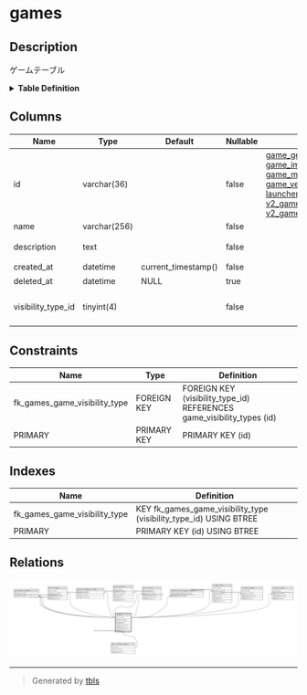 # games

## Description

ゲームテーブル

<details>
<summary><strong>Table Definition</strong></summary>

```sql
CREATE TABLE `games` (
  `id` varchar(36) NOT NULL,
  `name` varchar(256) NOT NULL,
  `description` text NOT NULL,
  `created_at` datetime NOT NULL DEFAULT current_timestamp(),
  `deleted_at` datetime DEFAULT NULL,
  `visibility_type_id` tinyint(4) NOT NULL,
  PRIMARY KEY (`id`),
  KEY `fk_games_game_visibility_type` (`visibility_type_id`),
  CONSTRAINT `fk_games_game_visibility_type` FOREIGN KEY (`visibility_type_id`) REFERENCES `game_visibility_types` (`id`)
) ENGINE=InnoDB DEFAULT CHARSET=utf8mb4
```

</details>

## Columns

| Name | Type | Default | Nullable | Children | Parents | Comment |
| ---- | ---- | ------- | -------- | -------- | ------- | ------- |
| id | varchar(36) |  | false | [game_genre_relations](game_genre_relations.md) [game_images](game_images.md) [game_management_roles](game_management_roles.md) [game_versions](game_versions.md) [game_videos](game_videos.md) [launcher_version_game_relations](launcher_version_game_relations.md) [v2_game_files](v2_game_files.md) [v2_game_images](v2_game_images.md) [v2_game_videos](v2_game_videos.md) |  | ゲームUUID |
| name | varchar(256) |  | false |  |  | ゲーム名 |
| description | text |  | false |  |  | ゲームの説明 |
| created_at | datetime | current_timestamp() | false |  |  | 作成日時 |
| deleted_at | datetime | NULL | true |  |  | 削除日時 |
| visibility_type_id | tinyint(4) |  | false |  | [game_visibility_types](game_visibility_types.md) | ゲームの公開範囲のID |

## Constraints

| Name | Type | Definition |
| ---- | ---- | ---------- |
| fk_games_game_visibility_type | FOREIGN KEY | FOREIGN KEY (visibility_type_id) REFERENCES game_visibility_types (id) |
| PRIMARY | PRIMARY KEY | PRIMARY KEY (id) |

## Indexes

| Name | Definition |
| ---- | ---------- |
| fk_games_game_visibility_type | KEY fk_games_game_visibility_type (visibility_type_id) USING BTREE |
| PRIMARY | PRIMARY KEY (id) USING BTREE |

## Relations

![er](games.svg)

---

> Generated by [tbls](https://github.com/k1LoW/tbls)
